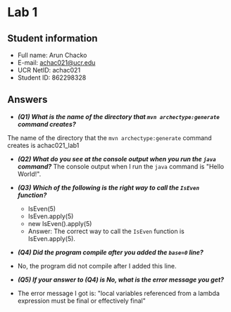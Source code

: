 # Lab 1

## Student information

* Full name: Arun Chacko
* E-mail: achac021@ucr.edu
* UCR NetID: achac021
* Student ID: 862298328

## Answers

- ***(Q1) What is the name of the directory that `mvn archectype:generate` command creates?***

The name of the directory that the `mvn archectype:generate` command creates is achac021_lab1

- ***(Q2) What do you see at the console output when you run the `java` command?***
The console output when I run the `java` command is "Hello World!".

- ***(Q3) Which of the following is the right way to call the `IsEven` function?***

    - IsEven(5)
    - IsEven.apply(5)
    - new IsEven().apply(5)
    - Answer: The correct way to call the `IsEven` function is IsEven.apply(5).

- ***(Q4) Did the program compile after you added the `base=0` line?***
- No, the program did not compile after I added this line.

- ***(Q5) If your answer to (Q4) is No, what is the error message you get?***
- The error message I got is: "local variables referenced from a lambda expression must be final or effectively final"
